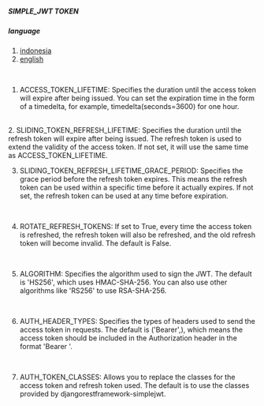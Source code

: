 ##### SIMPLE_JWT TOKEN 
##### language
1. [indonesia]
2. [english]

<br/>

1. ACCESS_TOKEN_LIFETIME: Specifies the duration until the access token will expire after being issued. You can set the expiration time in the form of a timedelta, for example, timedelta(seconds=3600) for one hour.
<br/>
2. SLIDING_TOKEN_REFRESH_LIFETIME: Specifies the duration until the refresh token will expire after being issued. The refresh token is used to extend the validity of the access token. If not set, it will use the same time as ACCESS_TOKEN_LIFETIME.
<br/>

3. SLIDING_TOKEN_REFRESH_LIFETIME_GRACE_PERIOD: Specifies the grace period before the refresh token expires. This means the refresh token can be used within a specific time before it actually expires. If not set, the refresh token can be used at any time before expiration.
<br/>

4. ROTATE_REFRESH_TOKENS: If set to True, every time the access token is refreshed, the refresh token will also be refreshed, and the old refresh token will become invalid. The default is False.
<br/>

5. ALGORITHM: Specifies the algorithm used to sign the JWT. The default is 'HS256', which uses HMAC-SHA-256. You can also use other algorithms like 'RS256' to use RSA-SHA-256.
<br/>

6. AUTH_HEADER_TYPES: Specifies the types of headers used to send the access token in requests. The default is ('Bearer',), which means the access token should be included in the Authorization header in the format 'Bearer <token>'.
<br/>

7. AUTH_TOKEN_CLASSES: Allows you to replace the classes for the access token and refresh token used. The default is to use the classes provided by djangorestframework-simplejwt.

















  [indonesia]: <./README.md>
  [english]: <./README-ENG.md>